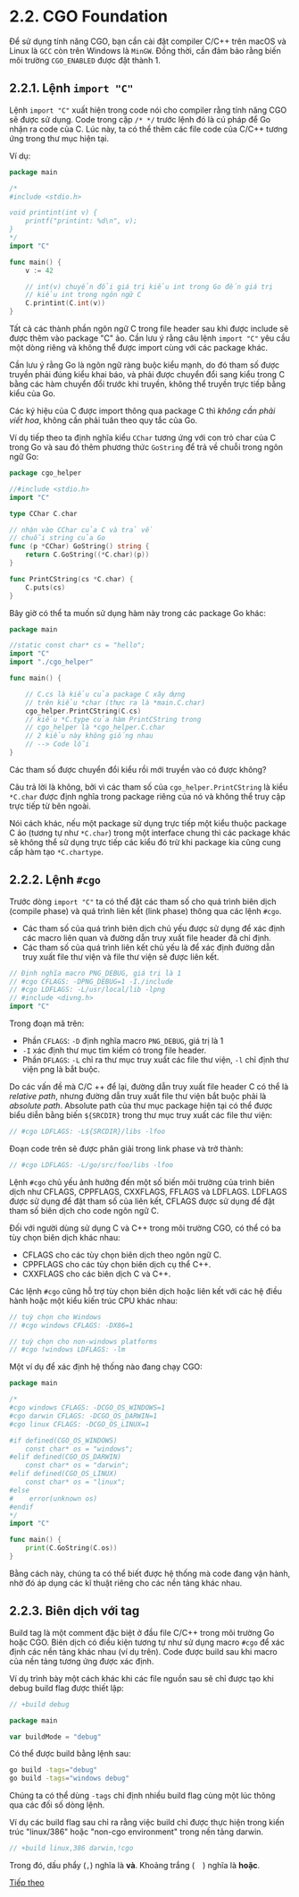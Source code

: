 # 2.2. CGO Foundation

Để sử dụng tính năng CGO, bạn cần cài đặt compiler C/C++ trên macOS và Linux là  `GCC` còn trên Windows là `MinGW`. Đồng thời, cần đảm bảo rằng biến môi trường `CGO_ENABLED` được đặt thành 1.

## 2.2.1. Lệnh `import "C"`

Lệnh  `import "C"` xuất hiện trong code nói cho compiler rằng tính năng CGO sẽ được sử dụng. Code trong cặp `/* */` trước lệnh đó là cú pháp để Go nhận ra code của C. Lúc này, ta có thể thêm các file code của C/C++ tương ứng trong thư mục hiện tại.

Ví dụ:

```go
package main

/*
#include <stdio.h>

void printint(int v) {
    printf("printint: %d\n", v);
}
*/
import "C"

func main() {
    v := 42

    // int(v) chuyển đổi giá trị kiểu int trong Go đến giá trị
    // kiểu int trong ngôn ngữ C
    C.printint(C.int(v))
}
```

Tất cả các thành phần ngôn ngữ C trong file header sau khi được  include sẽ được thêm vào package "C" ảo. Cần lưu ý rằng câu lệnh `import "C"` yêu cầu một dòng riêng và không thể được import cùng với các package khác.

Cần lưu ý rằng Go là ngôn ngữ ràng buộc kiểu mạnh, do đó tham số được truyền phải đúng kiểu khai báo, và phải được chuyển đổi sang kiểu trong C bằng các hàm chuyển đổi trước khi truyền, không thể truyền trực tiếp bằng kiểu của Go.

Các ký hiệu của C được import thông qua package C thì *không cần phải viết hoa*, không cần phải tuân theo quy tắc của Go.

Ví dụ tiếp theo ta định nghĩa kiểu `CChar` tương ứng với con trỏ char của C trong Go và sau đó thêm phương thức `GoString` để trả về chuỗi trong ngôn ngữ Go:

```go
package cgo_helper

//#include <stdio.h>
import "C"

type CChar C.char

// nhận vào CChar của C và trả về
// chuỗi string của Go
func (p *CChar) GoString() string {
    return C.GoString((*C.char)(p))
}

func PrintCString(cs *C.char) {
    C.puts(cs)
}
```

Bây giờ có thể ta muốn sử dụng hàm này trong các package Go khác:

```go
package main

//static const char* cs = "hello";
import "C"
import "./cgo_helper"

func main() {

    // C.cs là kiểu của package C xây dựng
    // trên kiểu *char (thực ra là *main.C.char)
    cgo_helper.PrintCString(C.cs)
    // kiểu *C.type của hàm PrintCString trong
    // cgo_helper là *cgo_helper.C.char
    // 2 kiểu này không giống nhau
    // --> Code lỗi
}
```

Các tham số được chuyển đổi kiểu rồi mới truyền vào có được không?

Câu trả lời là không, bởi vì các tham số của `cgo_helper.PrintCString` là kiểu `*C.char` được định nghĩa trong package riêng của nó và không thể truy cập trực tiếp từ bên ngoài.

Nói cách khác, nếu một package sử dụng trực tiếp một kiểu thuộc package C ảo (tương tự như `*C.char`)  trong một interface chung thì các package khác sẽ không thể sử dụng trực tiếp các kiểu đó trừ khi package kia cũng cung cấp hàm tạo `*C.chartype`.

## 2.2.2. Lệnh `#cgo`

Trước dòng `import "C"` ta có thể đặt các tham số cho quá trình biên dịch (compile phase) và quá trình liên kết (link phase) thông qua các lệnh `#cgo`.

- Các tham số của quá trình biên dịch chủ yếu được sử dụng để xác định các macro liên quan và đường dẫn truy xuất file header đã chỉ định.
- Các tham số của quá trình liên kết chủ yếu là để xác định đường dẫn truy xuất file thư viện và file thư viện sẽ được liên kết.

```go
// Định nghĩa macro PNG_DEBUG, giá trị là 1
// #cgo CFLAGS: -DPNG_DEBUG=1 -I./include
// #cgo LDFLAGS: -L/usr/local/lib -lpng
// #include <divng.h>
import "C"
```

Trong đoạn mã trên:

- Phần `CFLAGS`: `-D` định nghĩa macro `PNG_DEBUG`, giá trị là 1
- `-I` xác định thư mục tìm kiếm có trong file header.
- Phần `DFLAGS`: `-L` chỉ ra thư mục truy xuất các file thư viện, `-l` chỉ định thư viện png là bắt buộc.

Do các vấn đề mà C/C ++ để lại, đường dẫn truy xuất file header C có thể là *relative path*, nhưng đường dẫn truy xuất file thư viện bắt buộc phải là *absolute path*. Absolute path của thư mục package hiện tại có thể được biểu diễn bằng  biến `${SRCDIR}` trong thư mục truy xuất các file thư viện:

```c
// #cgo LDFLAGS: -L${SRCDIR}/libs -lfoo
```

Đoạn code trên sẽ được phân giải trong link phase và trở thành:

```c
// #cgo LDFLAGS: -L/go/src/foo/libs -lfoo
```

Lệnh `#cgo` chủ yếu ảnh hưởng đến một số biến môi trường của trình biên dịch như CFLAGS, CPPFLAGS, CXXFLAGS, FFLAGS và LDFLAGS. LDFLAGS được sử dụng để đặt tham số của liên kết, CFLAGS được sử dụng để đặt tham số biên dịch cho code ngôn ngữ C.

Đối với người dùng sử dụng C và C++ trong môi trường CGO, có thể có ba tùy chọn biên dịch khác nhau:

- CFLAGS cho các tùy chọn biên dịch theo ngôn ngữ C.
- CPPFLAGS cho các tùy chọn biên dịch cụ thể C++.
- CXXFLAGS cho các biên dịch C và C++.

Các lệnh `#cgo` cũng hỗ trợ  tùy chọn biên dịch hoặc liên kết với các hệ điều hành hoặc một kiểu kiến trúc CPU khác nhau:

```go
// tuỳ chọn cho Windows
// #cgo windows CFLAGS: -DX86=1

// tuỳ chọn cho non-windows platforms
// #cgo !windows LDFLAGS: -lm
```

Một ví dụ để xác định hệ thống nào đang chạy CGO:

```go
package main

/*
#cgo windows CFLAGS: -DCGO_OS_WINDOWS=1
#cgo darwin CFLAGS: -DCGO_OS_DARWIN=1
#cgo linux CFLAGS: -DCGO_OS_LINUX=1

#if defined(CGO_OS_WINDOWS)
    const char* os = "windows";
#elif defined(CGO_OS_DARWIN)
    const char* os = "darwin";
#elif defined(CGO_OS_LINUX)
    const char* os = "linux";
#else
#    error(unknown os)
#endif
*/
import "C"

func main() {
    print(C.GoString(C.os))
}
```

Bằng cách này, chúng ta có thể biết được hệ thống mà code đang vận hành, nhờ đó áp dụng các kĩ thuật riêng cho các nền tảng khác nhau.

## 2.2.3. Biên dịch với tag

Build tag là một comment đặc biệt ở đầu file C/C++ trong môi trường Go hoặc CGO. Biên dịch có điều kiện tương tự như sử dụng macro `#cgo` để xác định các nền tảng khác nhau (ví dụ trên). Code được build sau khi macro của nền tảng tương ứng được xác định.

Ví dụ trình bày một cách khác khi các file nguồn sau sẽ chỉ được tạo khi debug build flag  được thiết lập:

```go
// +build debug

package main

var buildMode = "debug"
```

Có thể được build bằng lệnh sau:

```sh
go build -tags="debug"
go build -tags="windows debug"
```

Chúng ta có thể dùng `-tags` chỉ định nhiều build flag cùng một lúc thông qua các đối số dòng lệnh.

Ví dụ các build flag sau chỉ ra rằng việc build chỉ được thực hiện trong kiến trúc "linux/386" hoặc "non-cgo environment" trong nền tảng darwin.

```go
// +build linux,386 darwin,!cgo
```

Trong đó, dấu phẩy (`,`) nghĩa là **và**. Khoảng trắng (`  `) nghĩa là **hoặc**.

[Tiếp theo](ch2-03-type-conversion.md)